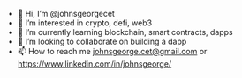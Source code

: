 - 👋 Hi, I’m @johnsgeorgecet
- 👀 I’m interested in crypto, defi, web3
- 🌱 I’m currently learning blockchain, smart contracts, dapps
- 💞️ I’m looking to collaborate on building a dapp
- 📫 How to reach me johnsgeorge.cet@gmail.com or https://www.linkedin.com/in/johnsgeorge/ 

<!---
johnsgeorgecet/johnsgeorgecet is a ✨ special ✨ repository because its `README.md` (this file) appears on your GitHub profile.
You can click the Preview link to take a look at your changes.
--->

